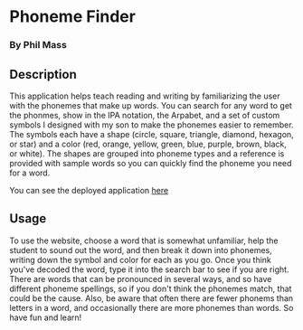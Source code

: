 # Phoneme Finder

### By Phil Mass

## Description

This application helps teach reading and writing by familiarizing the user with the phonemes that make up words. You can search for any word to get the phonmes, show in the IPA notation, the Arpabet, and a set of custom symbols I designed with my son to make the phonemes easier to remember. The symbols each have a shape (circle, square, triangle, diamond, hexagon, or star) and a color (red, orange, yellow, green, blue, purple, brown, black, or white). The shapes are grouped into phoneme types and a reference is provided with sample words so you can quickly find the phoneme you need for a word. 

You can see the deployed application [here](https://philrmass.github.io/phoneme-finder/)

## Usage 

To use the website, choose a word that is somewhat unfamiliar, help the student to sound out the word, and then break it down into phonemes, writing down the symbol and color for each as you go. Once you think you've decoded the word, type it into the search bar to see if you are right. There are words that can be pronounced in several ways, and so have different phoneme spellings, so if you don't think the phonemes match, that could be the cause. Also, be aware that often there are fewer phonems than letters in a word, and occasionally there are more phonemes than words. So have fun and learn!
